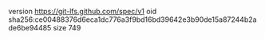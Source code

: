 version https://git-lfs.github.com/spec/v1
oid sha256:ce00488376d6eca1dc776a3f9bd16bd39642e3b90de15a87244b2ade6be94485
size 749
